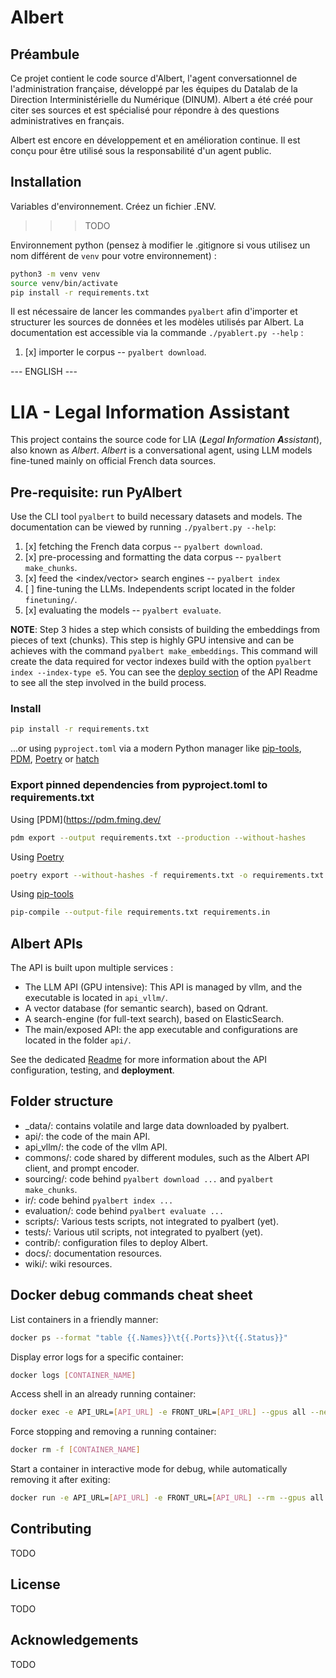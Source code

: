 # Albert

## Préambule

Ce projet contient le code source d'Albert, l'agent conversationnel de l'administration française, développé par les équipes du Datalab de la Direction Interministérielle du Numérique (DINUM). Albert a été créé pour citer ses sources et est spécialisé pour répondre à des questions administratives en français.

Albert est encore en développement et en amélioration continue. Il est conçu pour être utilisé sous la responsabilité d'un agent public.

## Installation

Variables d'environnement. Créez un fichier .ENV.
>>> TODO

Environnement python (pensez à modifier le .gitignore si vous utilisez un nom différent de `venv` pour votre environnement) :
```bash
python3 -m venv venv
source venv/bin/activate
pip install -r requirements.txt
```

Il est nécessaire de lancer les commandes `pyalbert` afin d'importer et structurer les sources de données et les modèles utilisés par Albert. La documentation est accessible via la commande `./pyablert.py --help` :

1. [x] importer le corpus -- `pyalbert download`.



--- ENGLISH ---
# LIA - Legal Information Assistant

This project contains the source code for LIA (***L**egal **I**nformation **A**ssistant*), also known as *Albert*.
*Albert* is a conversational agent, using LLM models fine-tuned mainly on official French data sources.


## Pre-requisite: run PyAlbert

Use the CLI tool `pyalbert` to build necessary datasets and models. The documentation can be viewed by running `./pyalbert.py --help`:

1. [x] fetching the French data corpus -- `pyalbert download`.
2. [x] pre-processing and formatting the data corpus -- `pyalbert make_chunks`.
3. [x] feed the <index/vector> search engines -- `pyalbert index`
3. [ ] fine-tuning the LLMs. Independents script located in the folder `finetuning/`.
4. [x] evaluating the models -- `pyalbert evaluate`.

**NOTE**: Step 3 hides a step which consists of building the embeddings from pieces of text (chunks). This step is highly GPU intensive and can be achieves with the command `pyalbert make_embeddings`. This command will create the data required for vector indexes build with the option `pyalbert index --index-type e5`. You can see the [deploy section](/api/README.md#deploy) of the API Readme to see all the step involved in the build process.

### Install 

```bash
pip install -r requirements.txt
```
...or using `pyproject.toml` via a modern Python manager like [pip-tools](https://github.com/jazzband/pip-tools), [PDM](https://pdm.fming.dev/), [Poetry](https://python-poetry.org/docs/cli/#export) or [hatch](https://hatch.pypa.io/)


### Export pinned dependencies from pyproject.toml to requirements.txt

Using [PDM](https://pdm.fming.dev/
```bash
pdm export --output requirements.txt --production --without-hashes
```

Using [Poetry](https://python-poetry.org/docs/cli/#export)
```bash
poetry export --without-hashes -f requirements.txt -o requirements.txt
```

Using [pip-tools](https://github.com/jazzband/pip-tools)
```bash
pip-compile --output-file requirements.txt requirements.in
```

## Albert APIs

The API is built upon multiple services :

* The LLM API (GPU intensive): This API is managed by vllm, and the executable is located in `api_vllm/`.
* A vector database (for semantic search), based on Qdrant.
* A search-engine (for full-text search), based on ElasticSearch.
* The main/exposed API: the app executable and configurations are located in the folder `api/`.

See the dedicated [Readme](/api/README.md) for more information about the API configuration, testing, and  **deployment**.


## Folder structure

- \_data/: contains volatile and large data downloaded by pyalbert.
- api/: the code of the main API.
- api_vllm/: the code of the vllm API.
- commons/: code shared by different modules, such as the Albert API client, and prompt encoder.
- sourcing/: code behind `pyalbert download ...` and `pyalbert make_chunks`.
- ir/: code behind `pyalbert index ...`
- evaluation/: code behind `pyalbert evaluate ...`
- scripts/: Various tests scripts, not integrated to pyalbert (yet).
- tests/: Various util scripts, not integrated to pyalbert (yet).
- contrib/: configuration files to deploy Albert.
- docs/: documentation resources.
- wiki/: wiki resources.


## Docker debug commands cheat sheet

List containers in a friendly manner:
```bash
docker ps --format "table {{.Names}}\t{{.Ports}}\t{{.Status}}"
```

Display error logs for a specific container:
```bash
docker logs [CONTAINER_NAME]
```

Access shell in an already running container:
```bash
docker exec -e API_URL=[API_URL] -e FRONT_URL=[API_URL] --gpus all --network="host" -it --rm -p 8090:8090 --name miaou-api-v2 registry.gitlab.com/etalab-datalab/llm/albert-backend/api-v2:latest /bin/sh
```

Force stopping and removing a running container:
```bash
docker rm -f [CONTAINER_NAME]
```

Start a container in interactive mode for debug, while automatically removing it after exiting:
```bash
docker run -e API_URL=[API_URL] -e FRONT_URL=[API_URL] --rm --gpus all --network="host" -it -p 8090:8090 --name miaou-api-v2 registry.gitlab.com/etalab-datalab/llm/albert-backend/api-v2:latest /bin/sh
```


## Contributing

TODO


## License

TODO


## Acknowledgements

TODO
